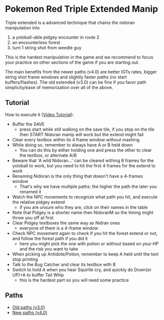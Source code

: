 # Pokemon Red Triple Extended Manip

Triple extended is a advanced technique that chains the nidoran manipulation into
1. a yoloball-able pidgey encounter in route 2
2. an encounterless forest
3. turn 1 string shot from weedle guy

This is the hardest manipulation in the game and we recommend to focus your practice on other sections of the game if you are starting out.

The main benefits from the newer paths (v4.0) are better IGTs rates, bigger string shot frame windows and slightly faster paths (no start buffers/flashes).
The old extended (v3.0) can be fine if you favor path simplicity/ease of memorization over all of the above.

## Tutorial

How to execute it ([Video Tutorial](https://youtu.be/kEtNFC8_Bjw)):
- Buffer the SAVE
  - press start while still walking on the save tile, if you stop on the tile then START Nidoran manip will work but the extend might fail
- Clear every textbox within its 4 frame window without mashing
- While doing so, remember to always have A or B held down
    - You can do this by either holding one and press the other to clear the textbox, or alternate A/B
- Beware that 'A wild Nidoran...' can be cleared withing 8 frames for the yoloball to work, but you need to hit the first 4 frames for the extend to work
- Renaming Nidoran is the only thing that doesn't have a 4-frames window
  - That's why we have multiple paths: the higher the path the later you renamed it
- Watch the NPC movements to recognize what path you hit, and execute the relative pidgey extend
  - if you are unsure who they are, click on their names in the table
- Note that Pidgey is a shorter name then NidoranM so the timing might throw you off at first
- Clear Pidgey textboxes the same way as Nidran ones
  - everyone of them is a 4-frame window
- Check NPC movement again to check if you hit the forest extend or not, and follow the forest path if you did it
  - here you might pick the one with potion or without based on your HP and the risk you want to take
- When picking up Antidote/Potion, remember to keep A held until the text stop printing
- Talk to the Bug Catcher and clear its textbox with B
- Switch to hold A when you hear Squirtle cry, and quickly do Down(or UP)+A to buffer Tail Whip
  - this is the hardest part so you will need some practice

## Paths

  * [Old paths (v3.0)](v3.0/)
  * [New paths (v4.0)](v4.0/)
